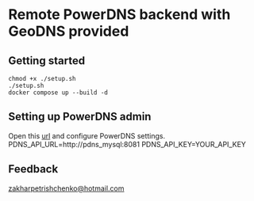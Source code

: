 # Remote PowerDNS backend with GeoDNS provided

## Getting started

```
chmod +x ./setup.sh
./setup.sh
docker compose up --build -d
```

## Setting up PowerDNS admin

Open this [url](http://127.0.0.1:9191) and configure PowerDNS settings.
PDNS_API_URL=http://pdns_mysql:8081
PDNS_API_KEY=YOUR_API_KEY

## Feedback

zakharpetrishchenko@hotmail.com
